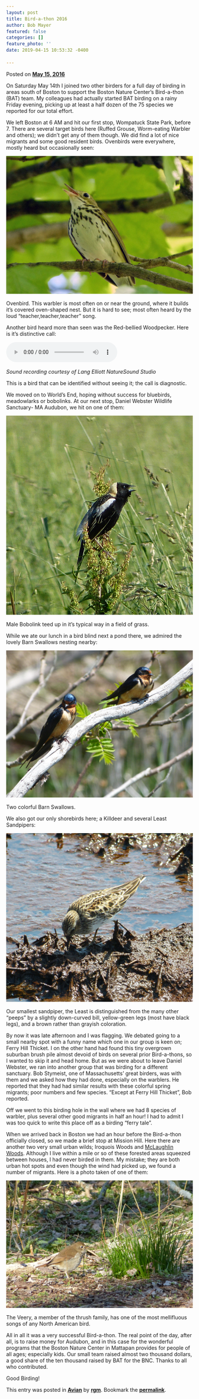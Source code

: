 ```yaml
---
layout: post
title: Bird-a-thon 2016
author: Bob Mayer
featured: false
categories: []
feature_photo: ''
date: 2019-04-15 10:53:32 -0400

---
```

Posted on [**May 15, 2016**](http://www.arbotopia.com/bird-a-thon-2016/ "11:36 pm")

On Saturday May 14th I joined two other birders for a full day of birding in areas south of Boston to support the Boston Nature Center’s Bird-a-thon (BAT) team. My colleagues had actually started BAT birding on a rainy Friday evening, picking up at least a half dozen of the 75 species we reported for our total effort.

We left Boston at 6 AM and hit our first stop, Wompatuck State Park, before 7. There are several target birds here (Ruffed Grouse, Worm-eating Warbler and others); we didn’t get any of them though. We did find a lot of nice migrants and some good resident birds. Ovenbirds were everywhere, mostly heard but occasionally seen:

![](/images/P1000748.jpg)

Ovenbird. This warbler is most often on or near the ground, where it builds it’s covered oven-shaped nest. But it is hard to see; most often heard by the loud “teacher,teacher,teacher” song.

Another bird heard more than seen was the Red-bellied Woodpecker. Here is it’s distinctive call:

<audio controls src="/media/R-B_Woodpecker.mp3"></audio>

_Sound recording courtesy of Lang Elliott NatureSound Studio_

This is a bird that can be identified without seeing it; the call is diagnostic.

We moved on to World’s End, hoping without success for bluebirds, meadowlarks or bobolinks. At our next stop, Daniel Webster Wildlife Sanctuary- MA Audubon, we hit on one of them:

![](/images/P1010062.jpg)

Male Bobolink teed up in it’s typical way in a field of grass.

While we ate our lunch in a bird blind next a pond there, we admired the lovely Barn Swallows nesting nearby:

![](/images/P1120947.jpg)

Two colorful Barn Swallows.

We also got our only shorebirds here; a Killdeer and several Least Sandpipers:

![](/images/P1120966.jpg)

Our smallest sandpiper, the Least is distinguished from the many other “peeps” by a slightly down-curved bill, yellow-green legs (most have black legs), and a brown rather than grayish coloration.

By now it was late afternoon and I was flagging. We debated going to a small nearby spot with a funny name which one in our group is keen on; Ferry Hill Thicket. I on the other hand had found this tiny overgrown suburban brush pile almost devoid of birds on several prior Bird-a-thons, so I wanted to skip it and head home. But as we were about to leave Daniel Webster, we ran into another group that was birding for a different sanctuary. Bob Stymeist, one of Massachusetts’ great birders, was with them and we asked how they had done, especially on the warblers. He reported that they had had similar results with these colorful spring migrants; poor numbers and few species. “Except at Ferry Hill Thicket”, Bob reported.

Off we went to this birding hole in the wall where we had 8 species of warbler, plus several other good migrants in half an hour! I had to admit I was too quick to write this place off as a birding “ferry tale”.

When we arrived back in Boston we had an hour before the Bird-a-thon officially closed, so we made a brief stop at Mission Hill. Here there are another two very small urban wilds; Iroquois Woods and [McLaughlin Woods](https://www.boston.gov/departments/parks-and-recreation/urban-wilds-mission-hill). Although I live within a mile or so of these forested areas squeezed between houses, I had never birded in them. My mistake; they are both urban hot spots and even though the wind had picked up, we found a number of migrants. Here is a photo taken of one of them:

![](/images/P1120450.jpg)

The Veery, a member of the thrush family, has one of the most mellifluous songs of any North American bird.

All in all it was a very successful Bird-a-thon. The real point of the day, after all, is to raise money for Audubon, and in this case for the wonderful programs that the Boston Nature Center in Mattapan provides for people of all ages; especially kids. Our small team raised almost two thousand dollars, a good share of the ten thousand raised by BAT for the BNC. Thanks to all who contributed.

Good Birding!

This entry was posted in [**Avian**](http://www.arbotopia.com/category/avian/) by [**rgm**](http://www.arbotopia.com/author/rgm/). Bookmark the [**permalink**](http://www.arbotopia.com/bird-a-thon-2016/ "Permalink to Bird-a-thon 2016").